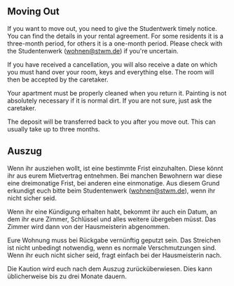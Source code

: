 <!-- English -->
## Moving Out
If you want to move out, you need to give the Studentwerk timely notice. You can find the details in your rental agreement. For some residents it is a three-month period, for others it is a one-month period. Please check with the Studentenwerk ([wohnen@stwm.de](mailto:wohnen@stwm.de)) if you're uncertain.

If you have received a cancellation, you will also receive a date on which you must hand over your room, keys and everything else. The room will then be accepted by the caretaker.

Your apartment must be properly cleaned when you return it. Painting is not absolutely necessary if it is normal dirt. If you are not sure, just ask the caretaker.

The deposit will be transferred back to you after you move out. This can usually take up to three months.

<!-- Deutsch -->
## Auszug
Wenn ihr ausziehen wollt, ist eine bestimmte Frist einzuhalten. Diese könnt ihr aus eurem Mietvertrag entnehmen. Bei manchen Bewohnern war diese eine dreimonatige Frist, bei anderen eine einmonatige. Aus diesem Grund erkundigt euch bitte beim Studentenwerk ([wohnen@stwm.de](mailto:wohnen@stwm.de)), wenn ihr nicht sicher seid.

Wenn ihr eine Kündigung erhalten habt, bekommt ihr auch ein Datum, an dem ihr eure Zimmer, Schlüssel und alles weitere übergeben müsst. Das Zimmer wird dann von der Hausmeisterin abgenommen.

Eure Wohnung muss bei Rückgabe vernünftig geputzt sein. Das Streichen ist nicht unbedingt notwendig, wenn es normale Verschmutzungen sind. Wenn ihr euch nicht sicher seid, fragt einfach bei der Hausmeisterin nach.

Die Kaution wird euch nach dem Auszug zurücküberwiesen. Dies kann üblicherweise bis zu drei Monate dauern.